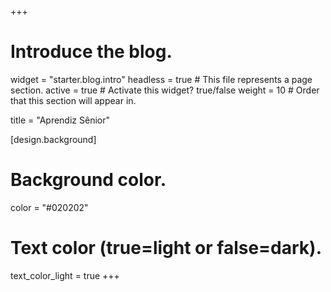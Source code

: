 +++
# Introduce the blog.
widget = "starter.blog.intro"
headless = true  # This file represents a page section.
active = true  # Activate this widget? true/false
weight = 10  # Order that this section will appear in.

title = "Aprendiz Sênior"

[design.background]
  # Background color.
  color = "#020202"

  # Text color (true=light or false=dark).
  text_color_light = true
+++
